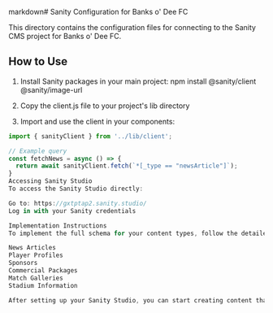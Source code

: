 markdown# Sanity Configuration for Banks o' Dee FC

This directory contains the configuration files for connecting to the Sanity CMS project for Banks o' Dee FC.

## How to Use

1. Install Sanity packages in your main project:
npm install @sanity/client @sanity/image-url

2. Copy the client.js file to your project's lib directory

3. Import and use the client in your components:
```javascript
import { sanityClient } from '../lib/client';

// Example query
const fetchNews = async () => {
  return await sanityClient.fetch(`*[_type == "newsArticle"]`);
}
Accessing Sanity Studio
To access the Sanity Studio directly:

Go to: https://gxtptap2.sanity.studio/
Log in with your Sanity credentials

Implementation Instructions
To implement the full schema for your content types, follow the detailed instructions provided by Claude for setting up:

News Articles
Player Profiles
Sponsors
Commercial Packages
Match Galleries
Stadium Information

After setting up your Sanity Studio, you can start creating content that will be accessible through the client API.

